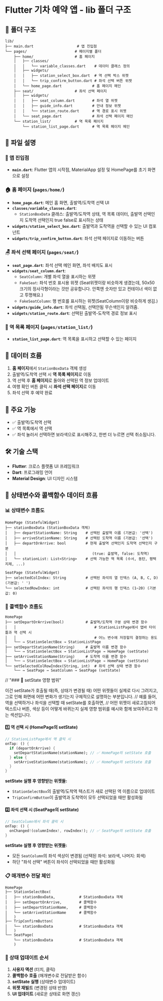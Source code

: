 # Flutter 기차 예약 앱 - lib 폴더 구조

## 📁 폴더 구조

```
lib/
├── main.dart                    # 앱 진입점
└── pages/                      # 페이지별 폴더
    ├── home/                   # 홈 페이지
    │   ├── classes/
    │   │   └── variable_classes.dart    # 데이터 클래스 정의
    │   ├── widgets/
    │   │   ├── station_select_box.dart  # 역 선택 박스 위젯
    │   │   └── trip_confirm_button.dart # 좌석 선택 버튼 위젯
    │   └── home_page.dart              # 홈 페이지 메인
    ├── seat/                   # 좌석 선택 페이지
    │   ├── widgets/
    │   │   ├── seat_column.dart        # 좌석 열 위젯
    │   │   ├── guide_info.dart         # 안내 정보 위젯
    │   │   └── station_route.dart      # 역 경로 표시 위젯
    │   └── seat_page.dart              # 좌석 선택 페이지 메인
    └── station_list/           # 역 목록 페이지
        └── station_list_page.dart      # 역 목록 페이지 메인
```

## 📄 파일 설명

### 🚀 앱 진입점
- **`main.dart`**: Flutter 앱의 시작점, MaterialApp 설정 및 HomePage를 초기 화면으로 설정

### 🏠 홈 페이지 (`pages/home/`)
- **`home_page.dart`**: 메인 홈 화면, 출발역/도착역 선택 UI
- **`classes/variable_classes.dart`**: 
  - `StationBoxData` 클래스: 출발역/도착역 상태, 역 목록 데이터, 출발역 선택인지 도착역 선택인지 true false로 표시하는 상태
- **`widgets/station_select_box.dart`**: 출발역과 도착역을 선택할 수 있는 UI 컴포넌트
- **`widgets/trip_confirm_button.dart`**: 좌석 선택 페이지로 이동하는 버튼

### 🪑 좌석 선택 페이지 (`pages/seat/`)
- **`seat_page.dart`**: 좌석 선택 메인 화면, 좌석 배치도 표시
- **`widgets/seat_column.dart`**: 
  - `SeatColumn`: 개별 좌석 열을 표시하는 위젯
  - `FakeSeat`: 좌석 번호 표시용 위젯 (Seat위젯이랑 비슷하게 생겼는데, 50x50 크기의 정사각형이라는 것만 공유합니다. 안쪽엔 숫자만 있고 컨테이너 색이 없고 투명해요.)
  - `FakeSeatColumn`: 행 번호를 표시하는 위젯(SeatColumn이랑 비슷하게 생김.)
- **`widgets/guide_info.dart`**: 좌석 선택됨, 선택안됨 무슨색인지 알려줌.
- **`widgets/station_route.dart`**: 선택된 출발역-도착역 경로 정보 표시

### 🚉 역 목록 페이지 (`pages/station_list/`)
- **`station_list_page.dart`**: 역 목록을 표시하고 선택할 수 있는 페이지

## 🔄 데이터 흐름

1. **홈 페이지**에서 `StationBoxData` 객체 생성
2. 출발역/도착역 선택 시 **역 목록 페이지**로 이동
3. 역 선택 후 **홈 페이지**로 돌아와 선택된 역 정보 업데이트
4. 여행 확인 버튼 클릭 시 **좌석 선택 페이지**로 이동
5. 좌석 선택 후 예약 완료

## 🎯 주요 기능

- ✅ 출발역/도착역 선택
- ✅ 역 목록에서 역 선택
- ✅ 좌석 눌러서 선택하면 보라색으로 표시해주고, 한번 더 누르면 선택 취소됩니다.

## 🛠 기술 스택

- **Flutter**: 크로스 플랫폼 UI 프레임워크
- **Dart**: 프로그래밍 언어
- **Material Design**: UI 디자인 시스템

## 🔗 상태변수와 콜백함수 데이터 흐름

### 📊 상태변수 흐름도

```
HomePage (StatefulWidget)
├── stationBoxData (StationBoxData 객체)
│   ├── departStationName: String    # 선택된 출발역 이름 (기본값: '선택')
│   ├── arriveStationName: String    # 선택된 도착역 이름 (기본값: '선택')
│   ├── departOrArrive: bool         # 현재 출발역 선택인지 도착역 선택인지 구분
│   │                                   (true: 출발역, false: 도착역)
│   └── stationList: List<String>    # 선택 가능한 역 목록 (수서, 동탄, 평택지제, ...)

SeatPage (StatefulWidget)
├── selectedColIndex: String         # 선택된 좌석의 열 인덱스 (A, B, C, D) (기본값: ' ')
└── selectedRowIndex: int            # 선택된 좌석의 행 인덱스 (1~20) (기본값: 0)
```

### 🔄 콜백함수 흐름도

```
HomePage
├── setDepartOrArrive(bool)          # 출발역/도착역 구분 상태 변경 함수
│   │                                    # StationListPage에서 앱바 타이틀과 역 선택 시
│   │                                    # 어느 변수에 저장할지 결정하는 용도
│   └── → StationSelectBox → StationListPage
├── setDepartStationName(String)     # 출발역 이름 변경 함수
│   └── → StationSelectBox → StationListPage → HomePage (setState)
├── setArriveStationName(String)     # 도착역 이름 변경 함수
│   └── → StationSelectBox → StationListPage → HomePage (setState)
└── setSelectedColRowIndex(String, int)  # 좌석 선택 상태 변경 함수
    └── → SeatPage → SeatColumn → SeatPage (setState)
```

// "### 🎯 setState 영향 범위"

이건 setState가 호출될 때(즉, 상태가 변경될 때) 어떤 위젯들이 실제로 다시 그려지고, 그로 인해 화면에 어떤 변화가 생기는지 구체적으로 설명하는 부분입니다. 
// 예를 들어, 역을 선택하거나 좌석을 선택할 때 setState를 호출하면, 
// 어떤 위젯이 새로고침되어 텍스트나 버튼, 색상 등이 어떻게 바뀌는지 실제 영향 범위를 예시와 함께 보여주려고 하는 섹션입니다.

#### 1️⃣ 역 선택 시 (HomePage의 setState)
```dart
// StationListPage에서 역 클릭 시
onTap: () {
  if (departOrArrive) {
    setDepartStationName(stationName); // ✅ HomePage의 setState 호출
  } else {
    setArriveStationName(stationName); // ✅ HomePage의 setState 호출
  }
}
```

**setState 실행 후 영향받는 위젯들:**
- `StationSelectBox`의 출발역/도착역 텍스트가 새로 선택된 역 이름으로 업데이트
- `TripConfirmButton`이 출발역과 도착역이 모두 선택되었을 때만 활성화됨

#### 2️⃣ 좌석 선택 시 (SeatPage의 setState)
```dart
// SeatColumn에서 좌석 클릭 시
onTap: () {
  onChanged!(columnIndex!, rowIndex!); // ✅ SeatPage의 setState 호출
}
```

**setState 실행 후 영향받는 위젯들:**
- 모든 `SeatColumn`의 좌석 색상이 변경됨 (선택된 좌석: 보라색, 나머지: 회색)
- 하단 "좌석 선택" 버튼이 좌석이 선택되었을 때만 활성화됨

### 📋 매개변수 전달 체인

```
HomePage
├── StationSelectBox(
│   ├── stationBoxData,           # StationBoxData 객체
│   ├── setDepartOrArrive,        # 콜백함수
│   ├── setDepartStationName,     # 콜백함수  
│   └── setArriveStationName      # 콜백함수
│   )
├── TripConfirmButton(
│   └── stationBoxData            # StationBoxData 객체
│   )
└── SeatPage(
    └── stationBoxData            # StationBoxData 객체
    )
```

### 🔄 상태 업데이트 순서

1. **사용자 액션** (터치, 클릭)
2. **콜백함수 호출** (매개변수로 전달받은 함수)
3. **setState 실행** (상태변수 업데이트)
4. **위젯 재빌드** (변경된 상태 반영)
5. **UI 업데이트** (새로운 상태로 화면 갱신) 